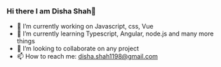 ### Hi there  I am Disha Shah👋


- 🔭 I’m currently working on Javascript, css, Vue
- 🌱 I’m currently learning Typescript, Angular, node.js and many more things
- 👯 I’m looking to collaborate on any project
- 📫 How to reach me: disha.shah1198@gmail.com 
